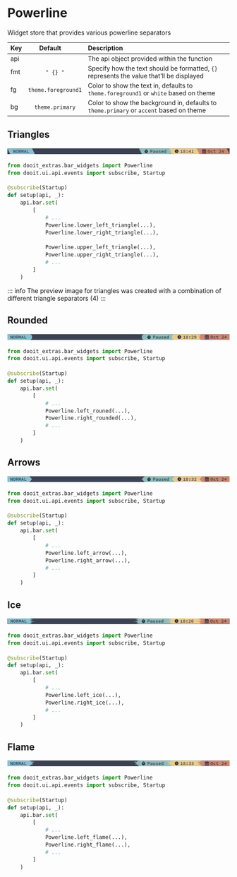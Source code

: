 # Powerline

Widget store that provides various powerline separators

| Key|<div style="width: 100px">Default</div> |Description|
| ------------- | :----------------:  | :----------------------------------------------------------------------------------------|
| api           |                     | The api object provided within the function                                              |
| fmt           | `" {} "`            | Specify how the text should be formatted, `{}` represents the value that'll be displayed |
| fg            | `theme.foreground1`| Color to show the text in, defaults to `theme.foreground1` or `white` based on theme    |
| bg            | `theme.primary`     | Color to show the background in, defaults to `theme.primary` or `accent` based on theme  |





## Triangles
![Alt text](./imgs/powerline_triangles.png)

```python
from dooit_extras.bar_widgets import Powerline
from dooit.ui.api.events import subscribe, Startup

@subscribe(Startup)
def setup(api, _):
    api.bar.set(
        [
            # ...
            Powerline.lower_left_triangle(...),
            Powerline.lower_right_triangle(...),

            Powerline.upper_left_triangle(...),
            Powerline.upper_right_triangle(...),
            # ...
        ]
    )
```

::: info
The preview image for triangles was created with a combination of different triangle separators (4)
:::

## Rounded
![Alt text](./imgs/powerline_rounded.png)

```python
from dooit_extras.bar_widgets import Powerline
from dooit.ui.api.events import subscribe, Startup

@subscribe(Startup)
def setup(api, _):
    api.bar.set(
        [
            # ...
            Powerline.left_rouned(...),
            Powerline.right_rounded(...),
            # ...
        ]
    )
```

## Arrows
![Alt text](./imgs/powerline_arrow.png)
```python
from dooit_extras.bar_widgets import Powerline
from dooit.ui.api.events import subscribe, Startup

@subscribe(Startup)
def setup(api, _):
    api.bar.set(
        [
            # ...
            Powerline.left_arrow(...),
            Powerline.right_arrow(...),
            # ...
        ]
    )
```

## Ice
![Alt text](./imgs/powerline_ice.png)
```python
from dooit_extras.bar_widgets import Powerline
from dooit.ui.api.events import subscribe, Startup

@subscribe(Startup)
def setup(api, _):
    api.bar.set(
        [
            # ...
            Powerline.left_ice(...),
            Powerline.right_ice(...),
            # ...
        ]
    )
```

## Flame
![Alt text](./imgs/powerline_flame.png)
```python
from dooit_extras.bar_widgets import Powerline
from dooit.ui.api.events import subscribe, Startup

@subscribe(Startup)
def setup(api, _):
    api.bar.set(
        [
            # ...
            Powerline.left_flame(...),
            Powerline.right_flame(...),
            # ...
        ]
    )
```
